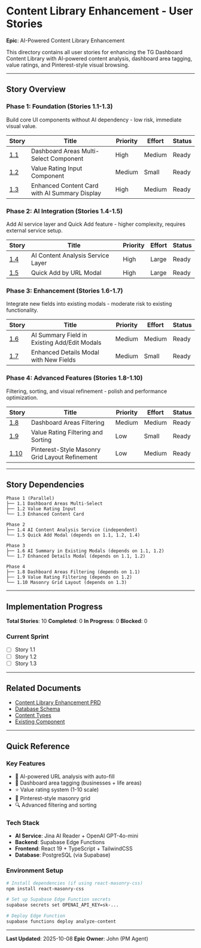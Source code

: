 # Content Library Enhancement - User Stories

**Epic**: AI-Powered Content Library Enhancement

This directory contains all user stories for enhancing the TG Dashboard Content Library with AI-powered content analysis, dashboard area tagging, value ratings, and Pinterest-style visual browsing.

---

## Story Overview

### Phase 1: Foundation (Stories 1.1-1.3)
Build core UI components without AI dependency - low risk, immediate visual value.

| Story | Title | Priority | Effort | Status |
|-------|-------|----------|--------|--------|
| [1.1](1.1-dashboard-areas-multi-select.md) | Dashboard Areas Multi-Select Component | High | Medium | Ready |
| [1.2](1.2-value-rating-input.md) | Value Rating Input Component | Medium | Small | Ready |
| [1.3](1.3-enhanced-content-card.md) | Enhanced Content Card with AI Summary Display | High | Medium | Ready |

### Phase 2: AI Integration (Stories 1.4-1.5)
Add AI service layer and Quick Add feature - higher complexity, requires external service setup.

| Story | Title | Priority | Effort | Status |
|-------|-------|----------|--------|--------|
| [1.4](1.4-ai-content-analysis-service.md) | AI Content Analysis Service Layer | High | Large | Ready |
| [1.5](1.5-quick-add-modal.md) | Quick Add by URL Modal | High | Large | Ready |

### Phase 3: Enhancement (Stories 1.6-1.7)
Integrate new fields into existing modals - moderate risk to existing functionality.

| Story | Title | Priority | Effort | Status |
|-------|-------|----------|--------|--------|
| [1.6](1.6-ai-summary-in-existing-modals.md) | AI Summary Field in Existing Add/Edit Modals | Medium | Medium | Ready |
| [1.7](1.7-enhanced-details-modal.md) | Enhanced Details Modal with New Fields | Medium | Small | Ready |

### Phase 4: Advanced Features (Stories 1.8-1.10)
Filtering, sorting, and visual refinement - polish and performance optimization.

| Story | Title | Priority | Effort | Status |
|-------|-------|----------|--------|--------|
| [1.8](1.8-dashboard-areas-filtering.md) | Dashboard Areas Filtering | Medium | Medium | Ready |
| [1.9](1.9-value-rating-filtering.md) | Value Rating Filtering and Sorting | Low | Small | Ready |
| [1.10](1.10-masonry-grid-layout.md) | Pinterest-Style Masonry Grid Layout Refinement | Low | Medium | Ready |

---

## Story Dependencies

```
Phase 1 (Parallel)
├── 1.1 Dashboard Areas Multi-Select
├── 1.2 Value Rating Input
└── 1.3 Enhanced Content Card

Phase 2
├── 1.4 AI Content Analysis Service (independent)
└── 1.5 Quick Add Modal (depends on 1.1, 1.2, 1.4)

Phase 3
├── 1.6 AI Summary in Existing Modals (depends on 1.1, 1.2)
└── 1.7 Enhanced Details Modal (depends on 1.1, 1.2)

Phase 4
├── 1.8 Dashboard Areas Filtering (depends on 1.1)
├── 1.9 Value Rating Filtering (depends on 1.2)
└── 1.10 Masonry Grid Layout (depends on 1.3)
```

---

## Implementation Progress

**Total Stories**: 10
**Completed**: 0
**In Progress**: 0
**Blocked**: 0

### Current Sprint
- [ ] Story 1.1
- [ ] Story 1.2
- [ ] Story 1.3

---

## Related Documents

- [Content Library Enhancement PRD](../../prd-content-library.md)
- [Database Schema](../../../supabase-content-library-schema.sql)
- [Content Types](../../../src/types/content.ts)
- [Existing Component](../../../src/components/ContentLibrary.tsx)

---

## Quick Reference

### Key Features
- 🤖 AI-powered URL analysis with auto-fill
- 🏢 Dashboard area tagging (businesses + life areas)
- ⭐ Value rating system (1-10 scale)
- 📌 Pinterest-style masonry grid
- 🔍 Advanced filtering and sorting

### Tech Stack
- **AI Service**: Jina AI Reader + OpenAI GPT-4o-mini
- **Backend**: Supabase Edge Functions
- **Frontend**: React 19 + TypeScript + TailwindCSS
- **Database**: PostgreSQL (via Supabase)

### Environment Setup
```bash
# Install dependencies (if using react-masonry-css)
npm install react-masonry-css

# Set up Supabase Edge Function secrets
supabase secrets set OPENAI_API_KEY=sk-...

# Deploy Edge Function
supabase functions deploy analyze-content
```

---

**Last Updated**: 2025-10-08
**Epic Owner**: John (PM Agent)
